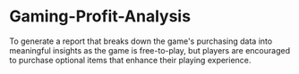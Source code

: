 # Gaming-Profit-Analysis

To generate a report that breaks down the game's purchasing data into meaningful insights as the game is free-to-play, but players are encouraged to purchase optional items that enhance their playing experience.
